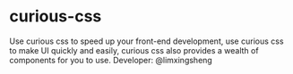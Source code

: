 # curious-css
Use curious css to speed up your front-end development, use curious css to make UI quickly and easily, curious css also provides a wealth of components for you to use. 
Developer: @limxingsheng
